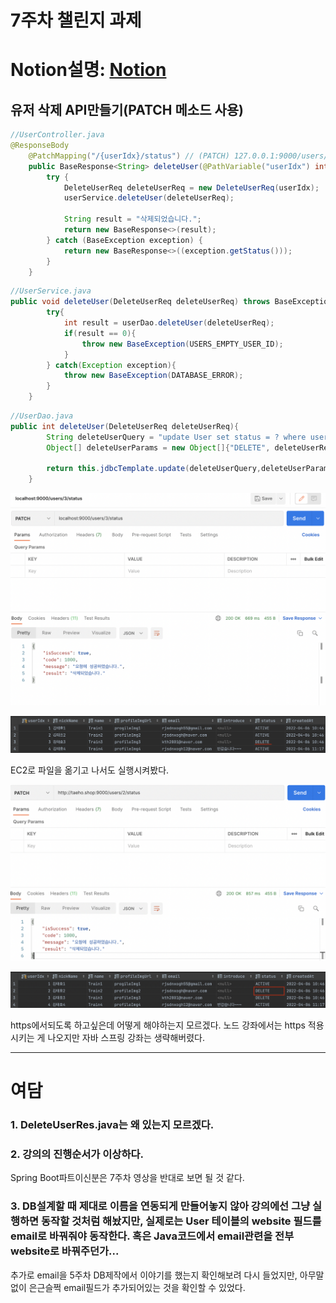 
# 7주차 챌린지 과제
Notion설명: [Notion](https://www.notion.so/7-a96c0872ff8d4797b152aa19a0765847)
=================================
## 유저 삭제 API만들기(PATCH 메소드 사용)

```java
//UserController.java
@ResponseBody
    @PatchMapping("/{userIdx}/status") // (PATCH) 127.0.0.1:9000/users/:userIdx/status
    public BaseResponse<String> deleteUser(@PathVariable("userIdx") int userIdx){
        try {
            DeleteUserReq deleteUserReq = new DeleteUserReq(userIdx);
            userService.deleteUser(deleteUserReq);

            String result = "삭제되었습니다.";
            return new BaseResponse<>(result);
        } catch (BaseException exception) {
            return new BaseResponse<>((exception.getStatus()));
        }
    }
```

```java
//UserService.java
public void deleteUser(DeleteUserReq deleteUserReq) throws BaseException {
        try{
            int result = userDao.deleteUser(deleteUserReq);
            if(result == 0){
                throw new BaseException(USERS_EMPTY_USER_ID);
            }
        } catch(Exception exception){
            throw new BaseException(DATABASE_ERROR);
        }
    }
```

```java
//UserDao.java
public int deleteUser(DeleteUserReq deleteUserReq){
        String deleteUserQuery = "update User set status = ? where userIdx = ? ";
        Object[] deleteUserParams = new Object[]{"DELETE", deleteUserReq.getUserIdx()};

        return this.jdbcTemplate.update(deleteUserQuery,deleteUserParams);
    }
```

![Untitled](./img/Untitled.png)

![Untitled](./img/Untitled%201.png)

EC2로 파일을 옮기고 나서도 실행시켜봤다.

![Untitled](./img/Untitled%202.png)

![Untitled](./img/Untitled%203.png)

https에서되도록 하고싶은데 어떻게 해야하는지 모르겠다. 노드 강좌에서는 https 적용시키는 게 나오지만 자바 스프링 강좌는 생략해버렸다.

---

# 여담

### 1. DeleteUserRes.java는 왜 있는지 모르겠다.

### 2. 강의의 진행순서가 이상하다. 
Spring Boot파트이신분은 7주차 영상을 반대로 보면 될 것 같다.

### 3. DB설계할 때 제대로 이름을 연동되게 만들어놓지 않아 강의에선 그냥 실행하면 동작할 것처럼 해놨지만, 실제로는 User 테이블의 website 필드를 email로 바꿔줘야 동작한다. 혹은 Java코드에서 email관련을 전부 website로 바꿔주던가...

추가로 email을 5주차 DB제작에서 이야기를 했는지 확인해보려 다시 들었지만, 아무말없이 은근슬쩍 email필드가 추가되어있는 것을 확인할 수 있었다.
